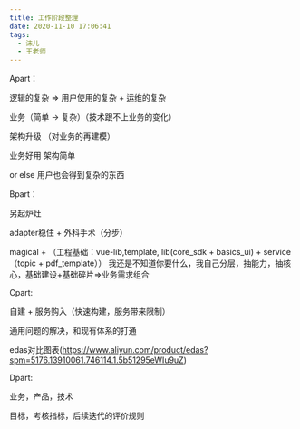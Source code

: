 ```yaml
---
title: 工作阶段整理
date: 2020-11-10 17:06:41
tags:
  - 沫儿
  - 王老师
---
```

Apart：

逻辑的复杂 => 用户使用的复杂 + 运维的复杂

业务（简单 -> 复杂）（技术跟不上业务的变化）

架构升级 （对业务的再建模）

业务好用
架构简单

or else 用户也会得到复杂的东西


Bpart：

另起炉灶

adapter稳住 + 外科手术（分步）

magical + （工程基础：vue-lib,template, lib(core_sdk + basics_ui) + service（topic + pdf_template））
我还是不知道你要什么，我自己分层，抽能力，抽核心，基础建设+基础碎片=>业务需求组合



Cpart:

自建 + 服务购入（快速构建，服务带来限制）

通用问题的解决，和现有体系的打通

edas对比图表(https://www.aliyun.com/product/edas?spm=5176.13910061.746114.1.5b51295eWIu9uZ)



Dpart:

业务，产品，技术

目标，考核指标，后续迭代的评价规则

